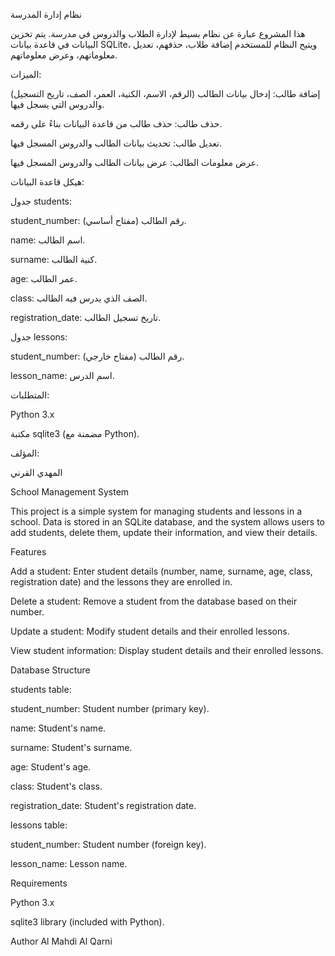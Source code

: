 نظام إدارة المدرسة

هذا المشروع عبارة عن نظام بسيط لإدارة الطلاب والدروس في مدرسة. يتم تخزين البيانات في قاعدة بيانات SQLite، ويتيح النظام للمستخدم إضافة طلاب، حذفهم، تعديل معلوماتهم، وعرض معلوماتهم.

الميزات:

إضافة طالب: إدخال بيانات الطالب (الرقم، الاسم، الكنية، العمر، الصف، تاريخ التسجيل) والدروس التي يسجل فيها.

حذف طالب: حذف طالب من قاعدة البيانات بناءً على رقمه.

تعديل طالب: تحديث بيانات الطالب والدروس المسجل فيها.

عرض معلومات الطالب: عرض بيانات الطالب والدروس المسجل فيها.

هيكل قاعدة البيانات:

جدول students:

student_number: رقم الطالب (مفتاح أساسي).

name: اسم الطالب.

surname: كنية الطالب.

age: عمر الطالب.

class: الصف الذي يدرس فيه الطالب.

registration_date: تاريخ تسجيل الطالب.

جدول lessons:

student_number: رقم الطالب (مفتاح خارجي).

lesson_name: اسم الدرس.

المتطلبات:

Python 3.x

مكتبة sqlite3 (مضمنة مع Python).

المؤلف:

المهدي القرني


School Management System

This project is a simple system for managing students and lessons in a school. Data is stored in an SQLite database, and the system allows users to add students, delete them, update their information, and view their details.

Features

Add a student: Enter student details (number, name, surname, age, class, registration date) and the lessons they are enrolled in.

Delete a student: Remove a student from the database based on their number.

Update a student: Modify student details and their enrolled lessons.

View student information: Display student details and their enrolled lessons.

Database Structure

students table:

student_number: Student number (primary key).

name: Student's name.

surname: Student's surname.

age: Student's age.

class: Student's class.

registration_date: Student's registration date.

lessons table:

student_number: Student number (foreign key).

lesson_name: Lesson name.

Requirements

Python 3.x

sqlite3 library (included with Python).

Author
Al Mahdi Al Qarni
